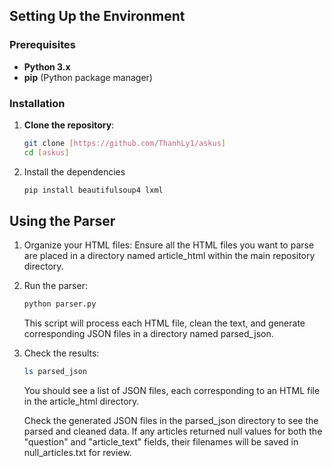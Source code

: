 ## Setting Up the Environment

### Prerequisites
- **Python 3.x**
- **pip** (Python package manager)

### Installation

1. **Clone the repository**:
   ```bash
   git clone [https://github.com/ThanhLy1/askus]
   cd [askus]

2. Install the dependencies
    ```bash
    pip install beautifulsoup4 lxml
    ```

## Using the Parser

1. Organize your HTML files:
Ensure all the HTML files you want to parse are placed in a directory named article_html within the main repository directory.


2. Run the parser:
    ```bash
   python parser.py
   ```
    This script will process each HTML file, clean the text, and generate corresponding JSON files in a directory named parsed_json.
3. Check the results:
    ```bash
   ls parsed_json
   ```
    You should see a list of JSON files, each corresponding to an HTML file in the article_html directory.

   Check the generated JSON files in the parsed_json directory to see the parsed and cleaned data.
   If any articles returned null values for both the "question" and "article_text" fields, their filenames will be saved in null_articles.txt for review.

